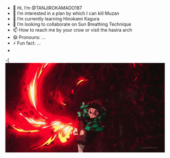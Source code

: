 - 👋 Hi, I’m @TANJIROKAMADO187
- 👀 I’m interested in a plan by which I can kill Muzan
- 🌱 I’m currently learning Hinokami Kagura
- 💞️ I’m looking to collaborate on Sun Breathing Technique
- 📫 How to reach me by your crow or visit the hasira arch
- 😄 Pronouns: ...
- ⚡ Fun fact: ...
- 
-[![Watch the video](https://github.com/TANJIROKAMADO187/REPO1/blob/main/171970590-61e55510-c891-4509-aefc-1e8136ca9ee8.gif?raw=true)

<!---
TANJIROKAMADO187/TANJIROKAMADO187 is a ✨ special ✨ repository because its `README.md` (this file) appears on your GitHub profile.
You can click the Preview link to take a look at your changes.
--->
